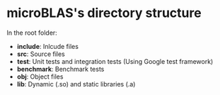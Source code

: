 # microBLAS's directory structure

In the root folder:
  * **include**: Inlcude files
  * **src**: Source files
  * **test**: Unit tests and integration tests (Using Google test framework)
  * **benchmark**: Benchmark tests
  * **obj**: Object files
  * **lib**: Dynamic (.so) and static libraries (.a)

  

 
